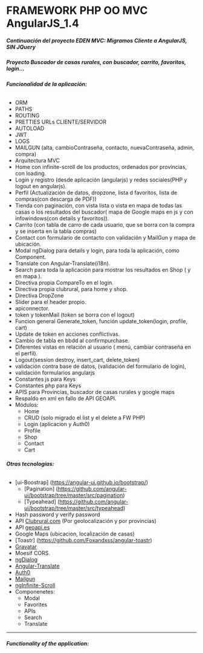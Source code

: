 # FRAMEWORK PHP OO MVC AngularJS_1.4

##### Continuación del proyecto EDEN MVC: Migramos Cliente a AngularJS, SIN JQuery
##### Proyecto Buscador de casas rurales, con buscador, carrito, favoritos, login...

###### **Funcionalidad de la aplicación:**
* ORM
* PATHS
* ROUTING
* PRETTIES URLs CLIENTE/SERVIDOR
* AUTOLOAD
* JWT
* LOGS
* MAILGUN (alta, cambioContraseña, contacto, nuevaContraseña, admin, compra)
* Arquitectura MVC
* Home con infinite-scroll de los productos, ordenados por provincias, con loading.
* Login y registro (desde aplicación (angularjs) y redes sociales(PHP y logout en angularjs).
* Perfil (Actualización de datos, dropzone, lista d favoritos, lista de compras(con descarga de PDF))
* Tienda con paginación, con vista lista o vista en mapa de todas las casas o los resultados del buscador( mapa de Google maps en js y con infowindows(con details y favoritos)).
* Carrito (con tabla de carro de cada usuario, que se borra con la compra y se inserta en la tabla compras)
* Contact con formulario de contacto con validación y MailGun y mapa de ubicación.
* Modal ngDialog para details y login, para toda la aplicación, como Component.
* Translate con Angular-Translate(i18n).
* Search para toda la aplicación para mostrar los resultados en Shop ( y en mapa ).
* Directiva propia CompareTo en el login.
* Directiva propia clubrural, para  home y shop.
* Directiva DropZone
* Slider para el header propio.
* apiconnector.
* token y tokenMail (token se borra con el logout)
* Funcion general Generate_token, función update_token(login, profile, cart)
* Update de token en acciones conflictivas.
* Cambio de tabla en bbdd al confirmpurchase.
* Diferentes vistas en relación al usuario ( menú, cambiar contraseña en el perfil).
* Logout(session destroy, insert_cart, delete_token)
* validación contra base de datos, (validación del formulario de login),
* validación formularios angularjs
* Constantes js para Keys
* Constantes php para Keys
* APIS para Provincias, buscador de casas rurales y google maps
* Respaldo en xml en fallo de API GEOAPI.
* Módulos:
    * Home
    * CRUD (solo migrado el list y el delete a FW PHP)
    * Login (aplicacion y Auth0)
    * Profile 
    * Shop
    * Contact
    * Cart

###### **Otras tecnologías:**
* [ui-Boostrap] (https://angular-ui.github.io/bootstrap/)
    * [Pagination] (https://github.com/angular-ui/bootstrap/tree/master/src/pagination)
    * [Typeahead] (https://github.com/angular-ui/bootstrap/tree/master/src/typeahead)
* Hash password y verify password
* API [Clubrural.com](https://www.clubrural.com/api.php) (Por geolocalización y por provincias)
* API [geoapi.es](https://geoapi.es/documentacion)
* Google Maps (ubicacion, localización de casas)
* [Toastr] (https://github.com/Foxandxss/angular-toastr)
* [Gravatar](https://es.gravatar.com/)
* Moesif CORS.
* [ngDialog](https://likeastore.github.io/ngDialog/)
* [Angular-Translate](https://angular-translate.github.io/)
* [Auth0](https://auth0.com/)
* [Mailgun](https://www.mailgun.com/)
* [ngInfinite-Scroll](https://sroze.github.io/ngInfiniteScroll/)
* Componenetes:
    * Modal
    * Favorites
    * APIs
    * Search
    * Translate

* * *

###### **Functionality of the application:**